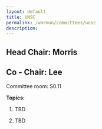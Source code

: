 ```yaml
---
layout: default
title: UNSC
permalink: /warmun/committees/unsc
description:
---
```

## Head Chair: Morris

## Co - Chair: Lee

Committee room: S0.11

<b>Topics:</b>
  1. TBD

  2. TBD

